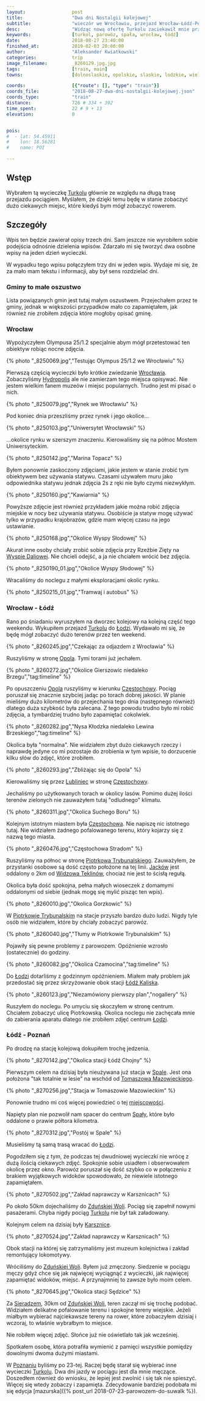 ```yaml
---
layout:                 post
title:                  "Dwa dni Nostalgii kolejowej"
subtitle:               "wieczór we Wrocławiu, przejazd Wrocław-Łódź-Poznań"
desc:                   "Widząc nową ofertę Turkolu zaciekawił mnie przejazd przez Łódź. Wydawało mi się, że jest to bardzo dobra opcja na poznanie nowych miejsc na przyszłe wycieczki rowerowe. Niestety dla mnie nie była to najlepsza opcja. Szybko poruszający się pociąg i duża odległośc spowodowały, że niewiele istotnego zapamiętałem."
keywords:               [turkol, parowóz, spała, wrocław, łódź]
date:                   2018-08-27 23:40:00
finished_at:            2019-02-03 20:00:00
author:                 "Aleksander Kwiatkowski"
categories:             trip
image_filename:         _8260129.jpg.jpg
tags:                   [train, main]
towns:                  [dolnoslaskie, opolskie, slaskie, lodzkie, wielkopolskie, wroclaw, siechnice, olawa, skarbimierz, brzeg, olszanka, lewin_brzeski, dabrowa_opolskie, komprachcice, opole, chrzastowice, ozimek, kolonowskie, dobrodzien, pawonkow, lubliniec, koszecin, kochanowice, herby, blachownia, czestochowa, redziny, klomnice, kruszyna, radomsko, dobryszyce, gomunice, kamiensk, gorzkowice, rozprza, piotrkow_trybunalski, moszczenica, czarnocin, bedkow, rokociny, koluszki, andrespol, lodz, ujazd, lubochnia, tomaszow_mazowiecki, inowlodz, pabianice, dobron, lask, zdunska_wola, sieradz, wroblew, blaszki, szczytniki, opatowek, kalisz, nowe_skalmierzyce, ostrow_wielkopolski, raszkow, pleszew, kotlin, jarocin, nowe_miasto_nad_warta, krzykosy, sroda_wielkopolska, kornik, poznan]

coords:                 [{"route": [], "type": "train"}]
coords_file:            "2018-08-27-dwa-dni-nostalgii-kolejowej.json"
coords_type:            "train"
distance:               726 # 334 + 392
time_spent:             22 # 9 + 13
elevation:              0


pois:
#  - lat: 54.45911
#    lon: 18.56281
#    name: POI

---
```


[turkol]: http://www.turkol.pl/
[hydropolis]: https://hydropolis.pl/en/

[wiki-wroclaw]: https://pl.wikipedia.org/wiki/Wroc%C5%82aw
[wiki-lodz]: https://pl.wikipedia.org/wiki/%C5%81%C3%B3d%C5%BA
[wiki-opole]: https://pl.wikipedia.org/wiki/Opole
[wiki-czestochowa]: https://pl.wikipedia.org/wiki/Cz%C4%99stochowa
[wiki-lubliniec]: https://pl.wikipedia.org/wiki/Lubliniec
[wiki-piotrkow-trybunalski]: https://pl.wikipedia.org/wiki/Piotrk%C3%B3w_Trybunalski
[wiki-jackow-przystanek]: https://pl.wikipedia.org/wiki/Jack%C3%B3w_(przystanek_kolejowy)
[wiki-widzow-teklinow]: https://pl.wikipedia.org/wiki/Widz%C3%B3w_Teklin%C3%B3w
[wiki-lodz-kaliska]: https://pl.wikipedia.org/wiki/%C5%81%C3%B3d%C5%BA_Kaliska_(stacja_kolejowa)
[wiki-tomaszow-mazowiecki]: https://pl.wikipedia.org/wiki/Tomasz%C3%B3w_Mazowiecki
[wiki-zdunska-wola]: https://pl.wikipedia.org/wiki/Zdu%C5%84ska_Wola
[wiki-karsznice]: https://pl.wikipedia.org/wiki/Karsznice_(powiat_zdu%C5%84skowolski)
[wiki-sieradz]: https://pl.wikipedia.org/wiki/Sieradz
[wiki-poznan]: https://pl.wikipedia.org/wiki/Pozna%C5%84
[wiki-wyspa-daliowa]: https://pl.wikipedia.org/wiki/Wyspa_Daliowa
[wiki-spala]: https://pl.wikipedia.org/wiki/Spa%C5%82a

## Wstęp

Wybrałem tą wycieczkę [Turkolu][turkol] głównie ze względu na długą trasę
przejazdu pociągiem. Myślałem, że dzięki temu będę w stanie zobaczyć dużo ciekawych miejsc,
które kiedyś bym mógł zobaczyć rowerem.

## Szczegóły

Wpis ten będzie zawierał opisy trzech dni. Sam jeszcze nie wyrobiłem sobie
podejścia odnośnie dzielenia wpisów. Zdarzało mi się tworzyć dwa osobne wpisy
na jeden dzień wycieczki.

W wypadku tego wpisu połączyłem trzy dni w jeden wpis. Wydaje mi się,
że za mało mam tekstu i informacji, aby był sens rozdzielać dni.

### Gminy to małe oszustwo

Lista powiązanych gmin jest tutaj małym oszustwem. Przejechałem przez te gminy,
jednak w większości przypadków mało co zapamiętałem, jak również nie zrobiłem zdjęcia
które mogłoby opisać gminę.

### Wrocław

Wypożyczyłem Olympusa 25/1.2 specjalnie abym mógł przetestować ten obiektyw
robiąc nocne zdjęcia.

{% photo "\_8250069.jpg","Testując Olympus 25/1.2 we Wrocławiu" %}

Pierwszą częścią wycieczki było krótkie zwiedzanie [Wrocławia][wiki-wroclaw].
Zobaczyliśmy [Hydropolis][hydropolis] ale nie zamierzam tego miejsca opisywać.
Nie jestem wielkim fanem muzeów i miejsc popularnych. Trudno jest mi pisać o nich.

{% photo "\_8250079.jpg","Rynek we Wrocławiu" %}

Pod koniec dnia przeszliśmy przez rynek i jego okolice...

{% photo "\_8250103.jpg","Uniwersytet Wrocławski" %}

...okolice rynku w szerszym znaczeniu. Kierowaliśmy się na północ Mostem Uniwersyteckim.

{% photo "\_8250142.jpg","Marina Topacz" %}

Byłem ponownie zaskoczony zdjęciami, jakie jestem w stanie zrobić
tym obiektywem bez używania statywu.
Czasami używałem muru jako odpowiednika statywu
jednak zdjęcia 2s z ręki nie było czymś niezwykłym.

{% photo "\_8250160.jpg","Kawiarnia" %}

Powyższe zdjęcie jest również przykładem jakie można robić zdjęcia miejskie w nocy
bez używania statywu. Osobiście ja statyw mogę używać tylko w przypadku
krajobrazów, gdzie mam więcej czasu na jego ustawianie.

{% photo "\_8250168.jpg","Okolice Wyspy Słodowej" %}

Akurat inne osoby chciały zrobić sobie zdjęcia przy Rzeźbie Zięty na
[Wyspie Daliowej][wiki-wyspa-daliowa]. Nie chcieli odejść, a ja nie chciałem
wrócić bez zdjęcia.

{% photo "\_8250190_01.jpg","Okolice Wyspy Słodowej" %}

Wracaliśmy do noclegu z małymi eksploracjami okolic rynku.

{% photo "\_8250215_01.jpg","Tramwaj i autobus" %}

### Wrocław - Łódź

Rano po śniadaniu wyruszyłem na dworzec kolejowy na kolejną część tego weekendu.
Wykupiłem przejazd [Turkolu][turkol] do [Łodzi][wiki-lodz]. Wydawało mi się,
że będę mógł zobaczyć dużo terenów przez ten weekend.

{% photo "\_8260245.jpg","Czekając za odjazdem z Wrocławia" %}

Ruszyliśmy w stronę [Opola][wiki-opole]. Tymi torami już jechałem.

{% photo "\_8260272.jpg","Okolice Gierszowic niedaleko Brzegu","tag:timeline" %}

Po opuszczeniu [Opola][wiki-opole] ruszyliśmy w kierunku
[Częstochowy][wiki-czestochowa]. Pociąg poruszał się znacznie szybciej jadąc po
torach dobrej jakości. W planie mieliśmy dużo kilometrów do przejechania
tego dnia (następnego również)
dlatego duża szybkość była zalecana. Z tego powodu trudno było mi robić zdjęcia,
a tymbardziej trudno było zapamiętać cokolwiek.

{% photo "\_8260282.jpg","Nysa Kłodzka niedaleko Lewina Brzeskiego","tag:timeline" %}

Okolica była "normalna". Nie widziałem zbyt dużo ciekawych rzeczy i naprawdę jedyne
co mi pozostaje do zrobienia w tym wpisie, to dorzucenie kilku słów do zdjęć,
które zrobiłem.

{% photo "\_8260293.jpg","Zbliżając się do Opola" %}

Kierowaliśmy się przez [Lubliniec][wiki-lubliniec] w stronę
[Częstochowy][wiki-czestochowa].

Jechaliśmy po użytkowanych torach w okolicy lasów. Pomimo dużej ilości terenów
zielonych nie zauważyłem tutaj "odludnego" klimatu.

{% photo "\_8260311.jpg","Okolica Suchego Boru" %}

Kolejnym istotnym miastem była [Częstochowa][wiki-czestochowa]. Nie napiszę nic istotnego
tutaj. Nie widziałem żadnego pofalowanego terenu, który kojarzy się z nazwą
tego miasta.

{% photo "\_8260476.jpg","Częstochowa Stradom" %}

Ruszyliśmy na północ w stronę [Piotrkowa Trybunalskiego][wiki-piotrkow-trybunalski].
Zauważyłem, że przystanki osobowe są dość często położone na tej linii.
[Jacków][wiki-jackow-przystanek] jest oddalony o 2km od [Widzowa Teklinów][wiki-widzow-teklinow],
chociaż nie jest to ścisłą regułą.

Okolica była dość spokojna, pełna małych wioseczek z domamymi oddalonymi od siebie
(jednak mogę się mylić pisząc ten wpis).

{% photo "\_8260010.jpg","Okolica Gorzkowic" %}

W [Piotrkowie Trybunalskim][wiki-piotrkow-trybunalski] na stacje
przyszło bardzo dużo ludzi. Nigdy tyle osób nie widziałem, które by chciały
zobaczyć parowóz.

{% photo "\_8260040.jpg","Tłumy w Piotrkowie Trybunalskim" %}

Pojawiły się pewne problemy z parowozem. Opóźnienie wzrosło (ostatecznie)
do godziny.

{% photo "\_8260082.jpg","Okolica Czamocina","tag:timeline" %}

Do [Łodzi][wiki-lodz] dotarliśmy z godzinnym opóźnieniem. Miałem
mały problem jak przedostać się przez skrzyżowanie obok stacji
[Łódź Kaliska][wiki-lodz-kaliska].

{% photo "\_8260123.jpg","Niezamówiony pierwszy plan","nogallery" %}

Ruszyłem do noclegu. Po umyciu się skoczyłem w stronę centrum.
Chciałem zobaczyć ulicę Piotrkowską. Okolica noclegu nie zachęcała mnie
do zabierania aparatu dlatego nie zrobiłem zdjęć centrum [Łodzi][wiki-lodz].

### Łódź - Poznań

Po drodzę na stację kolejową dokupiłem trochę jedzenia.

{% photo "\_8270142.jpg","Okolica stacji Łódź Chojny" %}

Pierwszym celem na dzisiaj była nieużywana już stacja w [Spale][wiki-spala].
Jest ona położona "tak totalnie w lesie" na wschód od
[Tomaszowa Mazowieckiego][wiki-tomaszow-mazowiecki].

{% photo "\_8270256.jpg","Stacja w Tomaszowie Mazowieckim" %}

Ponownie trudno mi coś więcej powiedzieć o tej [miejscowości][wiki-spala].

Napięty plan nie pozwolił nam spacer do centrum [Spały][wiki-spala],
które było oddalone o prawie półtora kilometra.

{% photo "\_8270312.jpg","Postój w Spale" %}

Musieliśmy tą samą trasą wracać do [Łodzi][wiki-lodz].

Pogodziłem się z tym, że podczas tej dwudniowej wycieczki nie wrócę
z dużą ilością
ciekawych zdjęć. Spokojnie sobie usiadłem i obserwowałem okolicę przez okno.
Parowóz poruszał się dość szybko co w połączeniu z brakiem
wyjątkowych widoków spowodowało, że niewiele istotnego zapamiętałem.

{% photo "\_8270502.jpg","Zakład naprawczy w Karsznicach" %}

Po około 50km dojechaliśmy do [Zduńskiej Woli][wiki-zdunska-wola].
Pociąg się zapełnił nowymi pasażerami. Chyba nigdy pociąg [Turkolu][turkol]
nie był tak załadowany.

Kolejnym celem na dzisiaj były [Karsznice][wiki-karsznice].

{% photo "\_8270524.jpg","Zakład naprawczy w Karsznicach" %}

Obok stacji na której się zatrzymaliśmy jest muzeum kolejnictwa
i zakład remontujący lokomotywy.

Wróciliśmy do [Zduńskiej Woli][wiki-zdunska-wola]. Byłem już zmęczony.
Siedzenie w pociągu męczy gdyż chce się jak najwięcej wyciągnąć z wycieczki,
jak najwięcej zapamiętać widoków, miejsc. A przynajmniej to zawsze było
moim celem.

{% photo "\_8270645.jpg","Okolica stacji Sędzice" %}

Za [Sieradzem][wiki-sieradz], 30km od [Zduńskiej Woli][wiki-zdunska-wola],
teren zaczął mi się trochę podobać. Widziałem delikatne pofalowanie terenu
i spokojne tereny wiejskie. Jeżeli miałbym wybierać najciekawsze
tereny na rower, które zobaczyłem dzisiaj i wczoraj, to właśnie wybrałbym to
miejsce.

Nie robiłem więcej zdjęć. Słońce już nie oświetlało tak jak wcześniej.

Spotkałem osobę, która potrafiła wymienić z pamięci wszystkie pomiędzy
dowolnymi dwoma dużymi miastami.

W [Poznaniu][wiki-poznan] byliśmy po 23-tej. Raczej będę starał się wybierać
inne wycieczki [Turkolu][turkol]. Dwa dni jazdy w pociągu jest dla mnie męczące.
Doszedłem również do wniosku, że lepiej jest zwolnić i się tak nie spieszyć.
Więcej się wtedy zobaczy i zapamięta.
Zdecydowanie bardziej podobała mi się edycja
[mazurska]({% post_url 2018-07-23-parowozem-do-suwalk %}).
